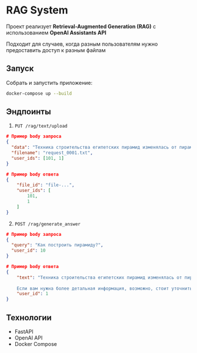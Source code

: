 # RAG System

Проект реализует **Retrieval-Augmented Generation (RAG)** с использованием **OpenAI Assistants API**

Подходит для случаев, когда разным пользователям нужно предоставить доступ к разным файлам

## Запуск

Собрать и запустить приложение:

```bash
docker-compose up --build
```
## Эндпоинты
1. `PUT /rag/text/upload`



```json
# Пример body запроса
{
  "data": "Техника строительства египетских пирамид изменялась от пирамиды к пирамиде. Существует множество гипотез относительно этого процесса, причем наука располагает определённой информацией о местоположении некоторых карьеров",
  "filename": "request_0001.txt",
  "user_ids": [101, 1]
}

# Пример body ответа
{
    "file_id": "file-...",
    "user_ids": [
        101,
        1
    ]
}
```

2. `POST /rag/generate_answer`

```json
# Пример body запроса
{
  "query": "Как построить пирамиду?",
  "user_id": 10
}

# Пример body ответа
{
    "text": "Техника строительства египетских пирамид изменялась от пирамиды к пирамиде. Существует множество гипотез относительно этого процесса, причем наука располагает определённой информацией о местоположении некоторых карьеров, откуда добывались материалы. Подробнее конкретной инструкции по построению пирамиды в доступных документах нет【4:0†request_0001.txt】.
    
    Если вам нужна более детальная информация, возможно, стоит уточнить, о какой именно пирамиде или методе строительства идет речь.",
    "user_id": 1
}
```

## Технологии
- FastAPI
- OpenAI API
- Docker Compose
